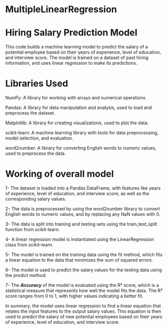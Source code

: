 # MultipleLinearRegression
# Hiring Salary Prediction Model
This code builds a machine learning model to predict the salary of a potential employee based on their years of experience, level of education, and interview score. The model is trained on a dataset of past hiring information, and uses linear regression to make its predictions.

# Libraries Used

NumPy: A library for working with arrays and numerical operations.

Pandas: A library for data manipulation and analysis, used to load and preprocess the dataset.

Matplotlib: A library for creating visualizations, used to plot the data.

scikit-learn: A machine learning library with tools for data preprocessing, model selection, and evaluation.

word2number: A library for converting English words to numeric values, used to preprocess the data.

# Working of overall model
1- The dataset is loaded into a Pandas DataFrame, with features like years of experience, level of education, and interview score, as well as the corresponding salary values.

2- The data is preprocessed by using the word2number library to convert English words to numeric values, and by replacing any NaN values with 0.

3- The data is split into training and testing sets using the train_test_split function from scikit-learn.

4- A linear regression model is instantiated using the LinearRegression class from scikit-learn.

5- The model is trained on the training data using the fit method, which fits a linear equation to the data that minimizes the sum of squared errors.

6- The model is used to predict the salary values for the testing data using the predict method.

7- The ***Accuracy*** of the model is evaluated using the R² score, which is a statistical measure that represents how well the model fits the data. The R² score ranges from 0 to 1, with higher values indicating a better fit.

In summary, the model uses linear regression to find a linear equation that relates the input features to the output salary values. This equation is then used to predict the salary of new potential employees based on their years of experience, level of education, and interview score.
